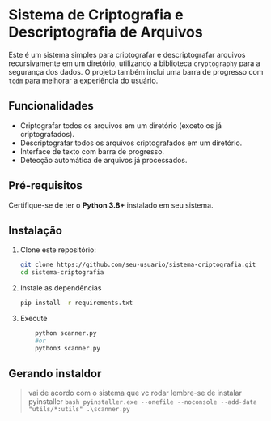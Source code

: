 # Sistema de Criptografia e Descriptografia de Arquivos

Este é um sistema simples para criptografar e descriptografar arquivos recursivamente em um diretório, utilizando a biblioteca `cryptography` para a segurança dos dados. O projeto também inclui uma barra de progresso com `tqdm` para melhorar a experiência do usuário.

## Funcionalidades

- Criptografar todos os arquivos em um diretório (exceto os já criptografados).
- Descriptografar todos os arquivos criptografados em um diretório.
- Interface de texto com barra de progresso.
- Detecção automática de arquivos já processados.

## Pré-requisitos

Certifique-se de ter o **Python 3.8+** instalado em seu sistema.

## Instalação

1. Clone este repositório:
    ```bash
    git clone https://github.com/seu-usuario/sistema-criptografia.git
    cd sistema-criptografia
    ```

2. Instale as dependências
    ```bash
    pip install -r requirements.txt
    ```

3. Execute
    ```bash
        python scanner.py 
        #or
        python3 scanner.py
    ```
## Gerando instaldor
> vai de acordo com o sistema que vc rodar
> lembre-se de instalar pyinstaller
    ```bash
        pyinstaller.exe --onefile --noconsole --add-data "utils/*:utils" .\scanner.py
    ```

